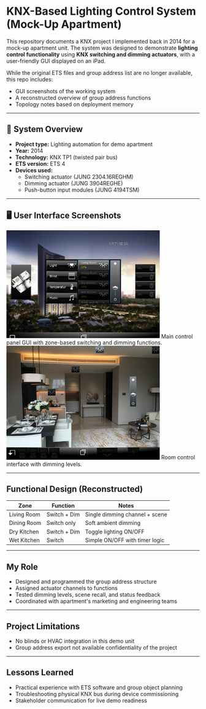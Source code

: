 # KNX-Based Lighting Control System (Mock-Up Apartment)

This repository documents a KNX project I implemented back in 2014 for a mock-up apartment unit. The system was designed to demonstrate **lighting control functionality** using **KNX switching and dimming actuators**, with a user-friendly GUI displayed on an iPad.

While the original ETS files and group address list are no longer available, this repo includes:
- GUI screenshots of the working system
- A reconstructed overview of group address functions
- Topology notes based on deployment memory

---

## 🔧 System Overview

- **Project type:** Lighting automation for demo apartment
- **Year:** 2014
- **Technology:** KNX TP1 (twisted pair bus)
- **ETS version:** ETS 4
- **Devices used:**
  - Switching actuator (JUNG 2304.16REGHM)
  - Dimming actuator (JUNG 3904REGHE)
  - Push-button input modules (JUNG 4194TSM)
---

## 🖥️ User Interface Screenshots

<img src="images/gui_main_panel.png" width="400">
Main control panel GUI with zone-based switching and dimming functions.


<img src="images/gui_room_controls.png" width="400">
Room control interface with dimming levels.

---

## Functional Design (Reconstructed)

| Zone               | Function         | Notes                          |
|--------------------|------------------|--------------------------------|
| Living Room        | Switch + Dim     | Single dimming channel + scene |
| Dining Room        | Switch only      | Soft ambient dimming           |
| Dry Kitchen        | Switch + Dim     | Toggle lighting ON/OFF         |
| Wet Kitchen        | Switch           | Simple ON/OFF with timer logic |

---

## My Role

- Designed and programmed the group address structure
- Assigned actuator channels to functions
- Tested dimming levels, scene recall, and status feedback
- Coordinated with apartment's marketing and engineering teams

---

## Project Limitations

- No blinds or HVAC integration in this demo unit
- Group address export not available confidentiality of the project

---

## Lessons Learned

- Practical experience with ETS software and group object planning
- Troubleshooting physical KNX bus during device commissioning
- Stakeholder communication for live demo readiness
